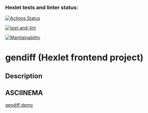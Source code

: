 ### Hexlet tests and linter status:
[![Actions Status](https://github.com/allburtseva/frontend-project-46/workflows/hexlet-check/badge.svg)](https://github.com/allburtseva/frontend-project-46/actions)

[![test-and-lint](https://github.com/allburtseva/frontend-project-46/workflows/test-and-lint/badge.svg)](https://github.com/allburtseva/frontend-project-46/actions/workflows/my-check.yml)

[![Maintainability](https://api.codeclimate.com/v1/badges/01edc35b7ebc1a5168ab/maintainability)](https://codeclimate.com/github/allburtseva/frontend-project-46/maintainability)

# gendiff (Hexlet frontend project)
## Description


## ASCIINEMA
[gendiff demo](https://asciinema.org/a/Opm9Dg6kaNvhPxIaq4NM0L74R/ "gendiff")
